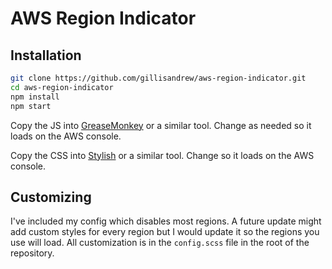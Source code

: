 # AWS Region Indicator

## Installation

```bash
git clone https://github.com/gillisandrew/aws-region-indicator.git
cd aws-region-indicator
npm install
npm start
```

Copy the JS into [GreaseMonkey](https://www.greasespot.net/) or a similar tool. Change as needed so it loads on the AWS console.

Copy the CSS into [Stylish](https://addons.mozilla.org/en-US/firefox/addon/stylish/) or a similar tool. Change so it loads on the AWS console.

## Customizing

I've included my config which disables most regions. A future update might add custom styles for every region but I would update it so the regions you use will load. All customization is in the `config.scss` file in the root of the repository.
